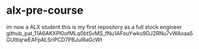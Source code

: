 # alx-pre-course
im now a ALX student this is my first repository as a full stock engineer 
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
